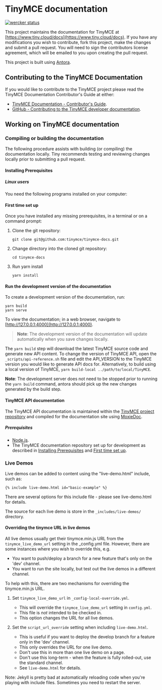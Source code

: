# TinyMCE documentation

[![wercker status](https://app.wercker.com/status/4d4c743635332430f9d25acae1be5218/s/main "wercker status")](https://app.wercker.com/project/bykey/4d4c743635332430f9d25acae1be5218)

This project maintains the documentation for TinyMCE at
[https://www.tiny.cloud/docs](https://www.tiny.cloud/docs). If you have any
modifications you wish to contribute, fork this project, make the changes
and submit a pull request. You will need to sign the contributors license
agreement, which will be emailed to you upon creating the pull request.

This project is built using [Antora](https://antora.org/).

## Contributing to the TinyMCE Documentation

If you would like to contribute to the TinyMCE project please read the TinyMCE Documentation Contributor's Guide at either:

- [TinyMCE Documentation - Contributor's Guide](https://www.tiny.cloud/docs/configure/contributing-docs/).
- [GitHub - Contributing to the TinyMCE developer documentation](https://github.com/tinymce/tinymce-docs/blob/develop/CONTRIBUTING.md#contributing-to-the-tinymce-developer-documentation).

## Working on TinyMCE documentation

### Compiling or building the documentation

The following procedure assists with building (or compiling) the documentation locally. Tiny recommends testing and reviewing changes locally prior to submitting a pull request.

#### Installing Prerequisites

##### Linux users

You need the following programs installed on your computer:

#### First time set up

Once you have installed any missing prerequisites, in a terminal or on a command prompt:

1. Clone the git repository:
    ```
    git clone git@github.com:tinymce/tinymce-docs.git
    ```

2. Change directory into the cloned git repository:
    ```
    cd tinymce-docs
    ```

3. Run yarn install
    ```
    yarn install
    ```

#### Run the development version of the documentation

To create a development version of the documentation, run:

```
yarn build
yarn serve
```


To view the documentation; in a web browser, navigate to [http://127.0.0.1:4000](http://127.0.0.1:4000).

> **Note**: The development version of the documentation will update automatically when you save changes locally.

The `yarn build` step will download the latest TinyMCE source code and generate new API content. To change the version of TinyMCE API, open the `_scripts/api-reference.sh` file and edit the API_VERSION to the TinyMCE version you would like to generate API docs for.  Alternatively, to build using a local version of TinyMCE, `yarn build-local ../path/to/local/TinyMCE`.

**Note**: The development server does not need to be stopped prior to running the `yarn build` command, antora should pick up the new changes generated by the build step.

#### TinyMCE API documentation

The TinyMCE API documentation is maintained within the [TinyMCE project repository](https://github.com/tinymce/tinymce) and compiled for the documentation site using [MoxieDoc](https://github.com/tinymce/moxiedoc).

##### Prerequisites

- [Node.js](https://nodejs.org/en/).
- The TinyMCE documentation repository set up for development as described in [Installing Prerequisites](#installing-prerequisites) and [First time set up](#first-time-set-up).


### Live Demos

Live demos can be added to content using the "live-demo.html" include, such as:

```
{% include live-demo.html id="basic-example" %}
```

There are several options for this include file - please see live-demo.html for details.

The source for each live demo is store in the `_includes/live-demos/` directory.

#### Overriding the tinymce URL in live demos

All live demos usually get their tinymce.min.js URL from the `tinymce_live_demo_url` setting in the _config.yml file.
However, there are some instances where you wish to override this, e.g.

 - You want to push/deploy a branch for a new feature that's only on the 'dev' channel.
 - You want to run the site locally, but test out the live demos in a different channel.

To help with this, there are two mechanisms for overriding the tinymce.min.js URL.

 1. Set `tinymce_live_demo_url` in `_config-local-override.yml`.
    - This will override the `tinymce_live_demo_url` setting in `config.yml`.
    - This file is *not* intended to be checked in.
    - This option changes the URL for all live demos.

 2. Set the `script_url_override` setting when including `live-demo.html`.
    - This is useful if you want to deploy the develop branch for a feature only in the 'dev' channel.
    - This only overrides the URL for one live demo.
    - Don't use this in more than one live demo on a page.
    - Don't use this long-term - when the feature is fully rolled-out, use the standard channel.
    - See `live-demo.html` for details.

Note: Jekyll is pretty bad at automatically reloading code when you're playing with include files.
Sometimes you need to restart the server.
